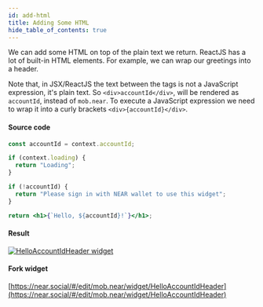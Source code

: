 ```yaml
---
id: add-html
title: Adding Some HTML
hide_table_of_contents: true
---
```


We can add some HTML on top of the plain text we return. ReactJS has a lot of built-in HTML elements.
For example, we can wrap our greetings into a header.

Note that, in JSX/ReactJS the text between the tags is not a JavaScript expression, it's plain text.
So `<div>accountId</div>`, will be rendered as `accountId`, instead of `mob.near`.
To execute a JavaScript expression we need to wrap it into a curly brackets `<div>{accountId}</div>`.

#### Source code

```jsx
const accountId = context.accountId;

if (context.loading) {
  return "Loading";
}

if (!accountId) {
  return "Please sign in with NEAR wallet to use this widget";
}

return <h1>{`Hello, ${accountId}!`}</h1>;
```

#### Result

[![HelloAccountIdHeader widget](https://ipfs.near.social/ipfs/bafkreigqpnywkrgotxlhm74yh7qxpfdrvqgsacudgjsufwy76qzhoqdera)](https://near.social/#/mob.near/widget/HelloAccountIdHeader)

#### Fork widget

[https://near.social/#/edit/mob.near/widget/HelloAccountIdHeader](https://near.social/#/edit/mob.near/widget/HelloAccountIdHeader)


